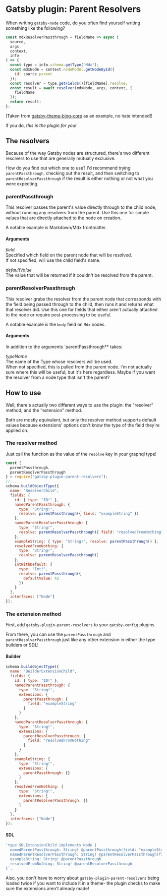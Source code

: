 # Gatsby plugin: Parent Resolvers

When writing `gatsby-node` code, do you often find yourself writing something like the following?

```javascript
const mdxResolverPassthrough = fieldName => async (
  source,
  args,
  context,
  info
) => {
  const type = info.schema.getType("Mdx");
  const mdxNode = context.nodeModel.getNodeById({
    id: source.parent
  });
  const resolver = type.getFields()[fieldName].resolve;
  const result = await resolver(mdxNode, args, context, {
    fieldName
  });
  return result;
};
```

(Taken from [gatsby-theme-blog-core](https://github.com/gatsbyjs/gatsby/blob/master/packages/gatsby-theme-blog-core/gatsby-node.js) as an example, no hate intended!)

If you do, _this is the plugin for you!_

## The resolvers

Because of the way Gatsby nodes are structured, there's two different resolvers
to use that are generally mutually exclusive.

How do you find out which one to use? I'd recommend trying `parentPassthrough`,
checking out the result, and then switching to `parentResolverPassthrough` if
the result is either nothing or not what you were expecting.

### parentPassthrough

This resolver passes the parent's value directly through to the child node,
without running any resolvers from the parent. Use this one for simple values
that are directly attached to the node on creation.

A notable example is Markdown/Mdx frontmatter.

#### Arguments

_field_  
Specified which field on the parent node that will be resolved.  
If not specified, will use the child field's name.

_defaultValue_  
The value that will be returned if it couldn't be resolved from the parent.

### parentResolverPassthrough

This resolver grabs the resolver from the parent node that corresponds with the
field being passed through to the child, then runs it and returns what that
resolver did. Use this one for fields that either aren't actually attached to
the node or require post-processing to be useful.

A notable example is the `body` field on `Mdx` nodes.

#### Arguments

In addition to the arguments `parentPassthrough\*\* takes:

_typeName_  
The name of the Type whose resolvers will be used.  
When not specified, this is pulled from the parent node. I'm not actually sure where this will be useful, but it's here regardless. Maybe if you want the resolver from a node type that isn't the parent?

## How to use

Well, there's actually two different ways to use the plugin: the "resolver"
method, and the "extension" method.

Both are mostly equivalent, but only the resolver method supports default values
because extensions' options don't know the type of the field they're applied on.

### The resolver method

Just call the function as the value of the `resolve` key in your graphql type!

```javascript
const {
  parentPassthrough,
  parentResolverPassthrough
} = require("gatsby-plugin-parent-resolvers");
//...
schema.buildObjectType({
  name: "ResolverChild",
  fields: {
    id: { type: "ID!" },
    namedParentPassthrough: {
      type: "String!",
      resolve: parentPassthrough({ field: "exampleString" })
    },
    namedParentResolverPassthrough: {
      type: "String!",
      resolve: parentResolverPassthrough({ field: "resolvedFromNothing" })
    },
    exampleString: { type: "String!", resolve: parentPassthrough() },
    resolvedFromNothing: {
      type: "String!",
      resolve: parentResolverPassthrough()
    },
    intWithDefault: {
      type: "Int!",
      resolve: parentPassthrough({
        defaultValue: 42
      })
    }
  },
  interfaces: ["Node"]
});
```

### The extension method

First, add `gatsby-plugin-parent-resolvers` to your `gatsby-config` plugins.

From there, you can use the `parentPassthrough` and `parentResolverPassthrough`
just like any other extension in either the type builders or SDL!

#### Builder

```javascript
schema.buildObjectType({
  name: "BuilderExtensionChild",
  fields: {
    id: { type: "ID!" },
    namedParentPassthrough: {
      type: "String!",
      extensions: {
        parentPassthrough: {
          field: "exampleString"
        }
      }
    },
    namedParentResolverPassthrough: {
      type: "String!",
      extensions: {
        parentResolverPassthrough: {
          field: "resolvedFromNothing"
        }
      }
    },
    exampleString: {
      type: "String!",
      extensions: {
        parentPassthrough: {}
      }
    },
    resolvedFromNothing: {
      type: "String!",
      extensions: {
        parentResolverPassthrough: {}
      }
    }
  },
  interfaces: ["Node"]
});
```

#### SDL

```javascript
`type SDLExtensionChild implements Node {
  namedParentPassthrough: String! @parentPassthrough(field: "exampleString")
  namedParentResolverPassthrough: String! @parentResolverPassthrough(field: "resolvedFromNothing")
  exampleString: String! @parentPassthrough
  resolvedFromNothing: String! @parentResolverPassthrough
}`;
```

Also, you don't have to worry about `gatsby-plugin-parent-resolvers` being
loaded twice if you want to include it in a theme- the plugin checks to make
sure the extensions aren't already made!
